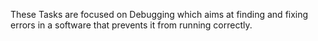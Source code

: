 These Tasks are focused on Debugging which aims at finding and fixing errors in a software that prevents it from running correctly.
